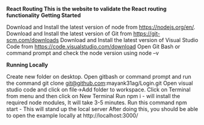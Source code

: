 **React Routing This is the website to validate the React routing functionality**
**Getting Started**

Download and Install the latest version of node from https://nodejs.org/en/.
Download and Install the latest version of Git from https://git-scm.com/downloads
Download and Install the latest version of Visual Studio Code from https://code.visualstudio.com/download
Open Git Bash or command prompt and check the node version using node –v

**Running Locally**

Create new folder on desktop.
Open gitbash or command prompt and run the command git clone git@github.com:mayank31ag/Login.git
Open visual studio code and click on file->Add folder to workspace.
Click on Terminal from menu and then click on New Terminal
Run npm i - will install the required node modules, It will take 3-5 minutes.
Run this command npm start - This will stand up the local server
After doing this, you should be able to open the example locally at http://localhost:3000/
